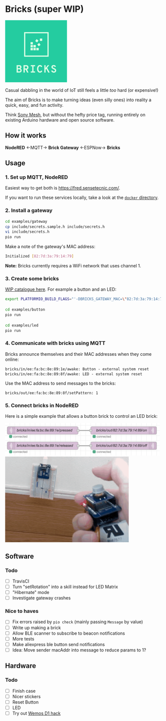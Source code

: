 # Bricks (super WIP)
<img src=logo.png width=200>

Casual dabbling in the world of IoT still feels a little _too_ hard (or expensive!)

The aim of Bricks is to make turning ideas (even silly ones) into
reality a quick, easy, and fun activity.

Think [Sony Mesh](https://meshprj.com/), but without the hefty price tag,
running entirely on existing Arduino hardware and open source software.

## How it works

**NodeRED** ←MQTT→ **Brick Gateway** ←ESPNow→ **Bricks**

## Usage

### 1. Set up MQTT, NodeRED

Easiest way to get both is https://fred.sensetecnic.com/.

If you want to run these services locally, take a look at the [`docker` directory](/docker).

### 2. Install a gateway

```bash
cd examples/gateway
cp include/secrets.sample.h include/secrets.h
vi include/secrets.h
pio run
```

Make a note of the gateway's MAC address:

```bash
Initialized [82:7d:3a:79:14:79]
```

**Note:** Bricks currently requires a WiFi network that uses channel 1.

### 3. Create some bricks

[WIP catalogue here](/examples).
For example a button and an LED:

```bash
export PLATFORMIO_BUILD_FLAGS="'-DBRICKS_GATEWAY_MAC=\"82:7d:3a:79:14:79\"'"

cd examples/button
pio run

cd examples/led
pio run
```

### 4. Communicate with bricks using MQTT

Bricks announce themselves and their MAC addresses when they come online:

```mqtt
bricks/in/ee:fa:bc:8e:89:1e/awake: Button - external system reset
bricks/in/ee:fa:bc:8e:89:8f/awake: LED - external system reset
```

Use the MAC address to send messages to the bricks:

```mqtt
bricks/out/ee:fa:bc:8e:89:8f/setPattern: 1
```

### 5. Connect bricks in NodeRED

Here is a simple example that allows a button brick to control an LED
brick:

<img src=example.png width=500>
<img src=example.gif width=400>

## Software

### Todo
- [ ] TravisCI
- [ ] Turn "setRotation" into a skill instead for LED Matrix
- [ ] "Hibernate" mode
- [ ] Investigate gateway crashes

### Nice to haves
- [ ] Fix errors raised by `pio check` (mainly passing `Message` by value)
- [ ] Write up making a brick
- [ ] Allow BLE scanner to subscribe to beacon notifications
- [ ] More tests
- [ ] Make aliexpress ble button send notifications
- [ ] Idea: Move sender macAddr into message to reduce params to 1?

## Hardware

### Todo
- [ ] Finish case
- [ ] Nicer stickers
- [ ] Reset Button
- [ ] LED
- [ ] Try out [Wemos D1 hack](https://www.youtube.com/watch?v=rfPwOtoGO4E)
